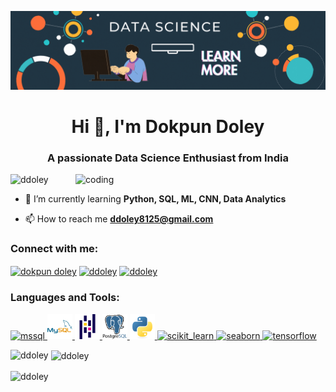 ![logo](https://github.com/ddoley/dokpun-doley/blob/main/git%20banner.gif)
<h1 align="center">Hi 👋, I'm Dokpun Doley</h1>
<h3 align="center">A passionate Data Science Enthusiast from India</h3>
<img align="right" alt="coding" width="400" src="https://camo.githubusercontent.com/4d9f5ecceb711eec6e2018f38a5677dc657c9738d4a65ba3b928c41c0a45b439/68747470733a2f2f6d69726f2e6d656469756d2e636f6d2f6d61782f313336302f302a37513379765349765f7430696f4a2d5a2e676966">

<p align="left"> <img src="https://komarev.com/ghpvc/?username=ddoley&label=Profile%20views&color=0e75b6&style=flat" alt="ddoley" /> </p>

- 🌱 I’m currently learning **Python, SQL, ML, CNN, Data Analytics**

- 📫 How to reach me **ddoley8125@gmail.com**

<h3 align="left">Connect with me:</h3>
<p align="left">
<a href="https://www.linkedin.com/in/dokpun-doley-74a66920b/" target="blank"><img align="center" src="https://raw.githubusercontent.com/rahuldkjain/github-profile-readme-generator/master/src/images/icons/Social/linked-in-alt.svg" alt="dokpun doley" height="30" width="40" /></a>
<a href="https://www.codechef.com/users/ddoley" target="blank"><img align="center" src="https://cdn.jsdelivr.net/npm/simple-icons@3.1.0/icons/codechef.svg" alt="ddoley" height="30" width="40" /></a>
<a href="https://www.leetcode.com/ddoley" target="blank"><img align="center" src="https://raw.githubusercontent.com/rahuldkjain/github-profile-readme-generator/master/src/images/icons/Social/leet-code.svg" alt="ddoley" height="30" width="40" /></a>
</p>

<h3 align="left">Languages and Tools:</h3>
<p align="left"> <a href="https://www.microsoft.com/en-us/sql-server" target="_blank" rel="noreferrer"> <img src="https://www.svgrepo.com/show/303229/microsoft-sql-server-logo.svg" alt="mssql" width="40" height="40"/> </a> <a href="https://www.mysql.com/" target="_blank" rel="noreferrer"> <img src="https://raw.githubusercontent.com/devicons/devicon/master/icons/mysql/mysql-original-wordmark.svg" alt="mysql" width="40" height="40"/> </a> <a href="https://pandas.pydata.org/" target="_blank" rel="noreferrer"> <img src="https://raw.githubusercontent.com/devicons/devicon/2ae2a900d2f041da66e950e4d48052658d850630/icons/pandas/pandas-original.svg" alt="pandas" width="40" height="40"/> </a> <a href="https://www.postgresql.org" target="_blank" rel="noreferrer"> <img src="https://raw.githubusercontent.com/devicons/devicon/master/icons/postgresql/postgresql-original-wordmark.svg" alt="postgresql" width="40" height="40"/> </a> <a href="https://www.python.org" target="_blank" rel="noreferrer"> <img src="https://raw.githubusercontent.com/devicons/devicon/master/icons/python/python-original.svg" alt="python" width="40" height="40"/> </a> <a href="https://scikit-learn.org/" target="_blank" rel="noreferrer"> <img src="https://upload.wikimedia.org/wikipedia/commons/0/05/Scikit_learn_logo_small.svg" alt="scikit_learn" width="40" height="40"/> </a> <a href="https://seaborn.pydata.org/" target="_blank" rel="noreferrer"> <img src="https://seaborn.pydata.org/_images/logo-mark-lightbg.svg" alt="seaborn" width="40" height="40"/> </a> <a href="https://www.tensorflow.org" target="_blank" rel="noreferrer"> <img src="https://www.vectorlogo.zone/logos/tensorflow/tensorflow-icon.svg" alt="tensorflow" width="40" height="40"/> </a> </p>

<p><img align="left" src="https://github-readme-stats.vercel.app/api/top-langs?username=ddoley&show_icons=true&locale=en&layout=compact" alt="ddoley" /></p>

<p>&nbsp;<img align="center" src="https://github-readme-stats.vercel.app/api?username=ddoley&show_icons=true&locale=en" alt="ddoley" /></p>

<p><img align="center" src="https://github-readme-streak-stats.herokuapp.com/?user=ddoley&" alt="ddoley" /></p>
